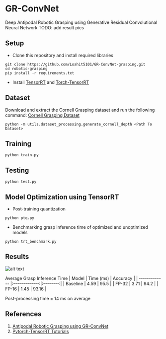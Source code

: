 # GR-ConvNet

Deep Antipodal Robotic Grasping using Generative Residual Convolutional Neural Network
TODO: add result pics

## Setup
- Clone this repository and install required libraries
```
git clone https://github.com/Loahit5101/GR-ConvNet-grasping.git
cd robotic-grasping
pip install -r requirements.txt
```
- Install [TensorRT](https://docs.nvidia.com/deeplearning/tensorrt/install-guide/index.html) and [Torch-TensorRT](https://github.com/pytorch/TensorRT)
## Dataset

Download and extract the Cornell Grasping dataset and run the following command: [Cornell Grasping Dataset](https://www.kaggle.com/oneoneliu/cornell-grasp)
```
python -m utils.dataset_processing.generate_cornell_depth <Path To Dataset>
````
## Training
```
python train.py
````
## Testing
```
python test.py
````
## Model Optimization using TensorRT
- Post-training quantization
```
python ptq.py
````
- Benchmarking grasp inference time of optimized and unoptimized models
```
python trt_benchmark.py
````
## Results

![alt text](./figures/Figure_loss.png "Loss Curve")


Average Grasp Inference Time
|     Model     |   Time (ms)   | Accuracy | 
| ------------- |:-------------:|:--------:| 
| Baseline      |     4.59        |     95.5     |
| FP-32         |     3.71           |   94.2       | 
| FP-16          |    1.45      |       93.16   |

Post-processing time = 14 ms on average


## References
1. [Antipodal Robotic Grasping using GR-ConvNet](https://github.com/skumra/robotic-grasping)
2. [Pytorch-TensorRT Tutorials](https://github.com/pytorch/TensorRT/tree/master/examples)









